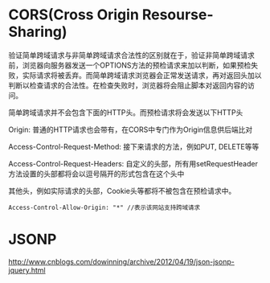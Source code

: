 # CORS(Cross Origin Resourse-Sharing)

验证简单跨域请求与非简单跨域请求合法性的区别就在于，验证非简单跨域请求前，浏览器向服务器发送一个OPTIONS方法的预检请求来加以判断，如果预检失败，实际请求将被丢弃。而简单跨域请求浏览器会正常发送请求，再对返回头加以判断以检查请求的合法性。在检查失败时，浏览器将会阻止脚本对返回内容的访问。

简单跨域请求并不会包含下面的HTTP头。而预检请求将会发送以下HTTP头

Origin: 普通的HTTP请求也会带有，在CORS中专门作为Origin信息供后端比对

Access-Control-Request-Method: 接下来请求的方法，例如PUT, DELETE等等

Access-Control-Request-Headers: 自定义的头部，所有用setRequestHeader方法设置的头部都将会以逗号隔开的形式包含在这个头中

其他头，例如实际请求的头部，Cookie头等都将不被包含在预检请求中。

```
Access-Control-Allow-Origin: "*" //表示该网站支持跨域请求
```

# JSONP

http://www.cnblogs.com/dowinning/archive/2012/04/19/json-jsonp-jquery.html
